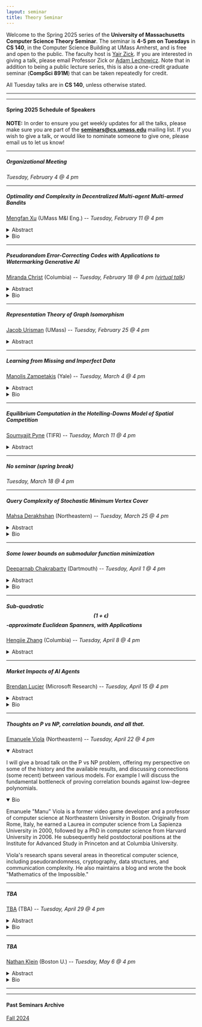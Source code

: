 ```yaml
---
layout: seminar
title: Theory Seminar
---
```

Welcome to the Spring 2025 series of the **University of Massachusetts Computer Science Theory Seminar**. The seminar is **4-5 pm on Tuesdays** in **CS 140**, in the Computer Science Building at UMass Amherst, and is free and open to the public. The faculty host is [Yair Zick](https://people.cs.umass.edu/~yzick/). If you are interested in giving a talk, please email Professor Zick or [Adam Lechowicz](https://adamlechowicz.github.io/#contact). Note that in addition to being a public lecture series, this is also a one-credit graduate seminar (**CompSci 891M**) that can be taken repeatedly for credit.

All Tuesday talks are in **CS 140**, unless otherwise stated.

<hr>

<hr>

#### Spring 2025 Schedule of Speakers

**NOTE:** In order to ensure you get weekly updates for all the talks, please make sure you are part of the **seminars@cs.umass.edu** mailing list. If you wish to give a talk, or would like to nominate someone to give one, please email us to let us know!

<hr>

##### Organizational Meeting

*Tuesday, February 4 @ 4 pm*

<hr>


##### Optimality and Complexity in Decentralized Multi-agent Multi-armed Bandits

[Mengfan Xu](https://mengfanxu1997.github.io/) (UMass M&I Eng.) --  *Tuesday, February 11 @ 4 pm*
<details markdown="1">
<summary>Abstract</summary>
  
We study the optimality and complexity of decentralized multi-agent multi-armed bandits (MA-MAB). We first consider MA-MAB in which multiple clients are connected by time dependent random graphs. The reward distributions of each arm vary across agents, including both sub-exponential and sub-Gaussian distributions. Each agent pulls an arm and communicates with neighbors based on the graph. The goal is to minimize the overall regret of the entire system through collaborations. To this end, we introduce a novel algorithmic framework, which first provides robust simulation methods for generating random graphs, and then combines an averaging-based consensus approach with a newly proposed weighting technique and the upper confidence bound to deliver a UCB-type solution. We derive instance-dependent and mean-gap regret upper bounds of order $$\log{T}$$ and $$\sqrt{T}\log T$$, respectively. While efficient algorithms with regret upper bounds have emerged, limited attention has been given to the corresponding regret lower bounds that characterizes the complexity of MA-MAB, except for a recent lower bound for adversarial settings, which, however, has a gap with let known upper bounds. To this end, we provide a study on regret lower bounds in different MA-MAB and establish their tightness. Specifically, for graphs with good connectivity properties and stochastic rewards, we demonstrate tight lower bounds $$O(\log T)$$ and $$\sqrt{T}$$ for instance-dependent and mean-gap bounds, respectively. Assuming adversarial rewards, we establish a lower bound $$O(T^{\frac{2}{3}})$$ for connected graphs, thereby bridging the gap between the lower and upper bound in the prior work. We also show a linear regret lower bound when the graph is disconnected.

</details>
<details markdown="1">
<summary>Bio</summary>

Mengfan Xu is an assistant professor in the Department of Mechanical and Industrial Engineering at UMass Amherst. Before joining UMass, she earned her Ph.D. in Operations Research from the Department of Industrial Engineering and Management Sciences at Northwestern University in 2024. Her research leverages statistical and mathematical tools to advance machine learning by developing novel formulations and provably effective algorithms, inspired by emerging real-world problems in operations research. Her research focuses on online and statistical learning, particularly multi-armed bandits and reinforcement learning, and their applications in various operations research problems, including supply chain management and healthcare. Her work has been recognized by top-tier machine learning conferences, including NeurIPS, ICML, AISTATS, and workshops at KDD and RLC. Beyond academia, she interned at LinkedIn in Summer 2023 and Didi Chuxing in 2021, where she worked on people recommendation using large language models and online dynamic pricing using causal inference, respectively.

</details>

<hr>

##### Pseudorandom Error-Correcting Codes with Applications to Watermarking Generative AI

[Miranda Christ](https://www.cs.columbia.edu/~mchrist/) (Columbia) --  *Tuesday, February 18 @ 4 pm ([virtual talk](https://umass-amherst.zoom.us/j/92005101364))*
<details markdown="1">
<summary>Abstract</summary>
  
The rise of increasingly realistic generative models has necessitated tools for distinguishing between human-generated and AI-generated content. A promising approach is watermarking, where a hidden pattern is embedded in this AI-generated content. We introduce a powerful new framework for watermarking, which can be instantiated with a cryptographic primitive that we define, called a pseudorandom error-correcting code (PRC). While motivated by watermarking, a PRC is a natural cryptographic object of independent interest.

A PRC is an error-correcting code with the property that any polynomial number of codewords are pseudorandom to any efficient adversary. We construct PRCs from standard cryptographic assumptions, and in this talk I will give an overview of our construction relying on subexponential hardness of LPN. I will then show how PRCs yield LLM watermarks with strong quality and robustness guarantees.

This is based on works with Sam Gunn, Omar Alrabiah, Prabhanjan Ananth, and Yevgeniy Dodis: [https://eprint.iacr.org/2024/235.pdf](https://eprint.iacr.org/2024/235.pdf), [https://eprint.iacr.org/2024/1840](https://eprint.iacr.org/2024/1840)

</details>
<details markdown="1">
<summary>Bio</summary>

Miranda Christ is a computer science PhD student at Columbia University, advised by Tal Malkin and Mihalis Yannakakis. She is a member of the Theory Group and the Crypto Lab. Her research is generally on theoretical cryptography, and recently has focused on the intersection of cryptography and machine learning.

</details>

<hr>

##### Representation Theory of Graph Isomorphism

[Jacob Urisman](https://www.linkedin.com/in/jurisman) (UMass) --  *Tuesday, February 25 @ 4 pm*
<details markdown="1">
<summary>Abstract</summary>
  
The problem of Graph Isomorphism exists in a very strange place in the landscape of complexity theory under our current understanding. It is one of a very small number of problems that is known to be in NP but has not been proven to be either in P or NP-complete.

A promising, relatively new approach for problems in complexity theory has been using the algebraic tools commonly used in algebraic geometry and representation theory to see if they may shed new light on open problems. This led us to a natural motivating question: Can we use these tools to tackle Graph Isomorphism?

The talk will discuss some interesting results that have arisen from an approach to Graph Isomorphism using representation theory. This work is in collaboration with Dr. Joshua Grochow at CU Boulder.


</details>

<!-- ##### Some lower bounds on submodular function minimization

[Deeparnab Chakrabarty](https://www.cs.dartmouth.edu/~deepc/) (Dartmouth) --  *Tuesday, February 25 @ 4 pm*
<details markdown="1" open='1'>
<summary>Abstract</summary>
  
Submodular functions are set-functions which appear in many areas; for example, the graph cut function is a submodular function as a function of subset of vertices, and so is the “log-determinant” function as a function of rows/columns selected. It is quite a remarkable fact that one can find the unconditional minimizer of a general submodular function (called the SFM problem) in polynomially many queries, and this generalizes many fundamental combinatorial optimization problems like global minimum cut, s,t-cut, and even matroid intersection. What this polynomial dependence exactly is, is still not nailed down – it’s still between $$\thicksim n$$ to $$\thicksim n^2$$ (which is a big or small gap, depending on who one asks).

In this talk, I’d like to describe a few lower bounds. For most of the talk, I’ll focus on the “parallel complexity” of the problem – how many rounds-of-queries one needs to minimize a submodular function given the total number of queries is at most a polynomial? We will see that the answer is ~ n rounds! In doing so, we will also encounter the so-far best known example of query lower bound. Time permitting (perhaps not), I’d also like to talk about a few “upper bounds” for approximate SFM, and also some special cases of submodular functions (like graph cuts).
All this is based on multiple works with collaborators whose union is Yu Chen, Andrei Graur, Haotian Jiang, Sanjeev Khanna, Hang Liao and Aaron Sidford.

</details>
<details markdown="1" open='1'>
<summary>Bio</summary>

Deeparnab Chakrabarty is an associate professor at Dartmouth. Prior to this he was a researcher at Microsoft Research in Bangalore, India. He received his PhD from Georgia Institute of Technology. His research interests lie in the interplay of optimization and algorithm design, with a bent towards approximation and sublinear algorithms.

</details> -->

<hr>

##### Learning from Missing and Imperfect Data

[Manolis Zampetakis](https://mzampet.com/) (Yale) --  *Tuesday, March 4 @ 4 pm*
<details markdown="1">
<summary>Abstract</summary>
  
Positive-Unlabeled (PU) learning enables classification when only positive and unlabeled data are available, a scenario common in bioinformatics, medical studies, and fraud detection. Its significance lies in learning from datasets where negative samples are difficult or costly to obtain. In this talk, we generalize PU learning to Positive and Imperfect Unlabeled (PIU) Learning. PIU Learning is a generalization of PU learning that accounts for poor-quality unlabeled data due to bias and adversarial corruption. This issue arises when we rely on public and crowdsourced sources to collect the unlabeled data.
Beyond its practical relevance, PIU Learning has deep theoretical implications. We show how it connects to fundamental problems, such as learning from smoothed distributions, detecting data truncation, and estimation under truncation—each central to statistics and learning theory. If time permits, we will also explore how PIU Learning provides a new perspective on causal inference in settings where standard assumptions, like overlap and unconfoundedness, break down.

Based on joined works with Jane Lee, Anay Mehrotra, Alkis Kalavasis, Katerina Mamali, and Yang Cai.


</details>
<details markdown="1">
<summary>Bio</summary>

Manolis Zampetakis is an Assistant Professor of Computer Science at Yale University working on the foundations of machine learning (ML), statistics, and data science, with focus on statistical analysis from biased and missing data, and optimization methods for multi-agent environments. Before Yale, Manolis was a post-doctoral researcher at the EECS Department of UC Berkeley. He received his PhD from the EECS Department at MIT where he was advised by Constantinos Daskalakis. He has been awarded the Google PhD Fellowship and the ACM SIGEcom Doctoral Dissertation Award.

</details>

<hr>

##### Equilibrium Computation in the Hotelling-Downs Model of Spatial Competition

[Soumyajit Pyne](https://sites.google.com/view/soumyajitpyne) (TIFR) --  *Tuesday, March 11 @ 4 pm*
<details markdown="1">
<summary>Abstract</summary>
  
The Hotelling-Downs model is a natural and appealing model for understanding strategic positioning by candidates in elections. In this model, voters are distributed on a line, representing their ideological position on an issue. Each candidate then chooses as a strategy a position on the line to maximize her vote share. Each voter votes for the nearest candidate, closest to their ideological position. This sets up a game between the candidates, and we study pure Nash equilibria in this game. The model and its variants are an important tool in political economics, and are studied widely in computational social choice as well.

Despite the interest and practical relevance, most prior work focuses on the existence and properties of pure Nash equilibria in this model, ignoring computational issues. Our work gives algorithms for computing pure Nash equilibria in the basic model. We give three algorithms, depending on whether the distribution of voters is continuous or discrete, and similarly, whether the possible candidate positions are continuous or discrete. In each case, our algorithms return either an exact equilibrium or one arbitrarily close to exact, assuming existence. We believe our work will be useful, and may prompt interest, in computing equilibria in the wide variety of extensions of the basic model as well.

Arxiv link: [https://arxiv.org/abs/2412.12523](https://arxiv.org/abs/2412.12523)


</details>

<hr>

##### *No seminar (spring break)*

*Tuesday, March 18 @ 4 pm*

<hr>

##### Query Complexity of Stochastic Minimum Vertex Cover

[Mahsa Derakhshan](https://www.khoury.northeastern.edu/home/derakhshan/) (Northeastern) --  *Tuesday, March 25 @ 4 pm*
<details markdown="1">
<summary>Abstract</summary>
  
In this talk, we explore the relationship between the query complexity of the stochastic minimum vertex cover problem and the density of Ruzsa–Szemerédi graphs. We are given an $$n$$-vertex graph $$G=(V,E)$$ and a (constant) existence probability for each edge. Each edge of $$G$$ is realized (i.e., it exists) independently with this probability, forming a realized subgraph $$G^\star$$. The presence or absence of an edge in $$G^\star$$ can be verified only via edge queries. Our goal is to find a near-optimal vertex cover of $$G^\star$$ using few queries.

We first show that under mild correlation among edge realizations, obtaining any approximation ratio better than $$1.5$$ requires querying a subgraph of size $$\Omega(n \text{RS}(n))$$. Here, $$\text{RS}(n)$$ refers to Ruzsa–Szemerédi graphs and represents the largest number of induced edge-disjoint matchings of size $$\Theta(n)$$ in an n-vertex graph. We then discuss a simple algorithm that finds a $$(1+\epsilon)$$-approximate vertex cover by querying a subgraph of size $$O(n \text{RS}(n))$$ for any absolute constant $$\epsilon >0$$. The analysis extends to the case of $$O(n \text{RS}(n))$$ correlated edges, effectively completing our understanding of this problem under mild correlation.

This talk is based on joint work with Nika Haghtalab and Naveen Durvasula (STOC’23), as well as Mohammad Saneian and Zhiyang Xun (ITCS’25).

</details>
<details markdown="1">
<summary>Bio</summary>

Mahsa Derakhshan is an assistant professor in the Khoury College of Computer Sciences at Northeastern University. Prior to that, she was a FODSI fellow at UC Berkeley and also a Postdoctoral Researcher at Princeton University in the Department of Computer Science.  She received her Ph.D. in Computer Science from the University of Maryland.

She is broadly interested in the design and analysis of algorithms. Mainly, she studies algorithms under uncertainty. A few sources of such uncertainty in her research are having stochastic data, limited access to information, and the presence of strategic behavior.  She primarily studies problems with applications to markets, such as matching markets and auctions.

</details>

<hr>

##### Some lower bounds on submodular function minimization

[Deeparnab Chakrabarty](https://www.cs.dartmouth.edu/~deepc/) (Dartmouth) -- *Tuesday, April 1 @ 4 pm*
<details markdown="1">
<summary>Abstract</summary>
  
Submodular functions are set-functions which appear in many areas; for example, the graph cut function is a submodular function as a function of subset of vertices, and so is the “log-determinant” function as a function of rows/columns selected. It is quite a remarkable fact that one can find the unconditional minimizer of a general submodular function (called the SFM problem) in polynomially many queries, and this generalizes many fundamental combinatorial optimization problems like global minimum cut, s,t-cut, and even matroid intersection. What this polynomial dependence exactly is, is still not nailed down – it’s still between $$\thicksim n$$ to $$\thicksim n^2$$ (which is a big or small gap, depending on who one asks).

In this talk, I’d like to describe a few lower bounds. For most of the talk, I’ll focus on the “parallel complexity” of the problem – how many rounds-of-queries one needs to minimize a submodular function given the total number of queries is at most a polynomial? We will see that the answer is ~ n rounds! In doing so, we will also encounter the so-far best known example of query lower bound. Time permitting (perhaps not), I’d also like to talk about a few “upper bounds” for approximate SFM, and also some special cases of submodular functions (like graph cuts).
All this is based on multiple works with collaborators whose union is Yu Chen, Andrei Graur, Haotian Jiang, Sanjeev Khanna, Hang Liao and Aaron Sidford.

</details>
<details markdown="1">
<summary>Bio</summary>

Deeparnab Chakrabarty is an associate professor at Dartmouth. Prior to this he was a researcher at Microsoft Research in Bangalore, India. He received his PhD from Georgia Institute of Technology. His research interests lie in the interplay of optimization and algorithm design, with a bent towards approximation and sublinear algorithms.

</details>

<hr>

##### Sub-quadratic $$(1+\epsilon)$$-approximate Euclidean Spanners, with Applications

[Hengjie Zhang](https://www.cs.columbia.edu/~zhj/) (Columbia) --  *Tuesday, April 8 @ 4 pm*
<details markdown="1">
<summary>Abstract</summary>
  
We study graph spanners for point-set in the high-dimensional Euclidean space. On the one hand, we prove that spanners with stretch $$<\sqrt{2}$$ and subquadratic size are not possible, even if we add Steiner points. On the other hand, if we add extra nodes to the graph (non-metric Steiner points), then we can obtain $$(1+\epsilon)$$-approximate spanners of subquadratic size. We show how to construct a spanner of size $$n^{2-\Omega(\epsilon^3)}$$, as well as a directed version of the spanner of size $$n^{2-\Omega(\epsilon^2)}$$.

We use our directed spanner to obtain an algorithm for computing $$(1+\epsilon)$$-approximation to Earth-Mover Distance (optimal transport) between two sets of size $$n$$ in time $$n^{2-\Omega(\epsilon^2)}$$.

</details>

<hr>

##### Market Impacts of AI Agents

[Brendan Lucier](https://www.microsoft.com/en-us/research/people/brlucier/) (Microsoft Research) --  *Tuesday, April 15 @ 4 pm*
<details markdown="1">
<summary>Abstract</summary>
  
There is an increasing proliferation of AI-powered agents that can help optimize on a user's behalf. This includes algorithmic assistance embedded into online platforms, AI tools for worker productivity, and more. As automated assistance agents become increasingly common, how will users strategically maneuver their usage, and how does this influence the system design problems faced by firms and platforms?

In this talk we will address these questions through a game-theoretic lens. We will explore applications of strategic use of AI agents, from advertising auctions to task automation in the workplace. Viewing algorithmic agents as components of a broader system, we will discuss ways to analyze and optimize for aggregate performance.

Based on joint works with Mert Demirer, Yiding Feng, John Horton, Nicole Immorlica, Peyman Shahidi, and Alex Slivkins.

</details>
<details markdown="1">
<summary>Bio</summary>

Brendan Lucier is a Senior Principal Researcher at Microsoft Research New England in the Economics and Computation group. He received his PhD in Computer Science from the University of Toronto. Brendan’s research lies at the intersection of microeconomic theory and theoretical computer science. He uses tools from game theory, computation, and stochastic analysis to understand how the algorithms embedded in online platforms and other sociotechnical systems influence user behavior. He is especially interested in the ways that users interact with (and through) algorithms and how this informs market design. His research is motivated by applications such as digital advertising, matching markets, and markets for sustainability.

</details>

<hr>

##### Thoughts on P vs NP, correlation bounds, and all that.

[Emanuele Viola](https://www.khoury.northeastern.edu/home/viola/) (Northeastern) --  *Tuesday, April 22 @ 4 pm*
<details markdown="1" open='1'>
<summary>Abstract</summary>
  
I will give a broad talk on the P vs NP problem, offering my
perspective on some of the history and the available results, and
discussing connections (some recent) between various models.  For
example I will discuss the fundamental bottleneck of proving correlation
bounds against low-degree polynomials.

</details>
<details markdown="1" open='1'>
<summary>Bio</summary>

Emanuele "Manu" Viola is a former video game developer and a professor
of computer science at Northeastern University in Boston. Originally
from Rome, Italy, he earned a Laurea in computer science from La
Sapienza University in 2000, followed by a PhD in computer science from
Harvard University in 2006. He subsequently held postdoctoral positions
at the Institute for Advanced Study in Princeton and at Columbia University.

Viola's research spans several areas in theoretical computer science,
including pseudorandomness, cryptography, data structures, and
communication complexity. He also maintains a blog and wrote the book
"Mathematics of the Impossible."

</details>

<hr>

##### TBA

[TBA](TBA) (TBA) --  *Tuesday, April 29 @ 4 pm*
<details markdown="1">
<summary>Abstract</summary>
  
Abstract TBA

</details>
<details markdown="1">
<summary>Bio</summary>

Bio TBA

</details>

<hr>

##### TBA

[Nathan Klein](https://nathan-klein.github.io/) (Boston U.) --  *Tuesday, May 6 @ 4 pm*
<details markdown="1">
<summary>Abstract</summary>
  
Abstract TBA

</details>
<details markdown="1">
<summary>Bio</summary>

Bio TBA

</details>

<hr>

<!-- ##### TBD

[TBA](https://groups.cs.umass.edu/theory/) (TBA) --  *Tuesday, October 24 @ 4 pm*
<details markdown="1">
<summary>Abstract</summary>
  
Abstract TBA

</details>
<details markdown="1">
<summary>Bio</summary>

Bio TBA

</details>

<hr> -->

<hr>

#### Past Seminars Archive

[Fall 2024](https://theory.cs.umass.edu/seminar-f24)

